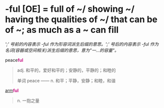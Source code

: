 # -ful [OE] = full of ~/ showing ~/ having the qualities of ~/ that can be of ~; as much as a ~ can fill

*';' 号前的内容表示 -ful 作为形容词派生后缀的意思。';' 号后的内容表示 -ful 作为名词(容器或空间相关)派生后缀的意思，意为"一...的容量"。*

peace<b style="color: #C71585;">ful</b>
> adj. 和平的，爱好和平的；安静的，平静的；和睦的
>
>  单词 peace —— n. 和平；平静，安静；和睦，和谐

[arm](_arm_.md)<b style="color: #C71585;">ful</b>
> n. 一抱之量